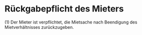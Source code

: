 # Rückgabepflicht des Mieters

(1) Der Mieter ist verpflichtet, die Mietsache nach Beendigung des Mietverhältnisses zurückzugeben.
